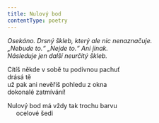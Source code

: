 ```yaml
---
title: Nulový bod
contentType: poetry
---
```


<section>

_Osekáno. Drsný škleb, který ale nic nenaznačuje.  
„Nebude to.“ „Nejde to.“ Ani jinak.  
Následuje jen další neurčitý škleb._

Cítíš někde v sobě tu podivnou pachuť  
drásá tě  
už pak ani nevěříš pohledu z okna  
dokonalé zatmívání!

</section>

<section>

Nulový bod má vždy tak trochu barvu  
     ocelové šedi

</section>
